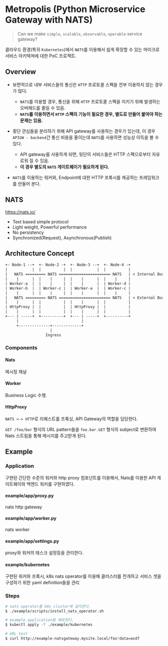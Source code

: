 # Metropolis (Python Microservice Gateway with NATS)

> Can we make `simple`, `scalable`, `observable`, `operable` service gateway?

클라우드 환경(특히 `Kubernetes`)에서 `NATS`를 이용해서 쉽게 확장할 수 있는
마이크로서비스 아키텍쳐에 대한 PoC 프로젝트.

## Overview

- 보편적으로 내부 서비스들의 통신은 `HTTP` 프로토콜 스펙을 전부 이용하지 않는 경우가 많다.
  - `NATS`를 이용할 경우, 통신을 위해 `HTTP` 프로토콜 스펙을 지키기 위해 발생하는 오버헤드를 줄일 수 있음.
  - **`NATS`를 이용하면서 `HTTP` 스펙의 기능이 필요한 경우, 별도로 만들어 붙여야 하는 문제는 있음.**

- 횡단 관심들을 분리하기 위해 API gateway를 사용하는 경우가 있는데,
  이 경우 `APIGW - backend`간 통신 비용을 줄이는데 `NATS`를 사용하면 성능상 이득을 볼 수 있다.
  - API gateway를 사용하게 되면, 뒷단의 서비스들은 HTTP 스펙으로부터 자유로워 질 수 있음.
  - **이 경우 별도의 `NATS` 게이트웨이가 필요하게 된다.**

- `NATS`를 이용하는 워커와, Endpoint에 대한 HTTP 프록시를 제공하는 프레임워크를 만들어 본다.

## NATS

<https://nats.io/>

- Text based simple protocol
- Light weight, Powerful performance
- No persistency
- Synchronized(Request), Asynchronous(Publish)

## Architecture Concept

``` txt
+- Node-1 --+  +- Node-2 -+  +- Node-3 --+  +- Node-4 -+
|           |  |          |  |           |  |          |
|   NATS ========= NATS ======================= NATS   | < Internal Bus >
|    |      |  |    |     |  |    |      |  |    |     |
| Worker-a  |  |    |     |  |    |      |  | Worker-d |
| Worker-b  |  | Worker-c |  | Worker-a  |  | Worker-c |
|    |      |  |    |     |  |    |      |  |    |     |
|   NATS ========= NATS ======================= NATS   | < External Bus >
|    |      |  |          |  |    |      |  |          |
| HttpProxy |  |          |  | HttpProxy |  |          |
|    |      |  |          |  |    |      |  |          |
+--- | -----+  +----------+  +--- | -----+  +----------+
     |                            |
     +--------------+-------------+
                    |
                  Ingress
```

### Components

#### Nats

메시징 채널

#### Worker

Business Logic 수행.

#### HttpProxy

`NATS <-> HTTP`로 리퀘스트를 프록싱, API Gateway의 역할을 담당한다.

`GET /foo/bar` 형식의 URL pattern들을 `foo.bar.GET` 형식의 subject로 변환하여
Nats 스트림을 통해 메시지를 주고받게 된다.

## Example

### Application

구현된 간단한 수준의 워커와 http proxy 컴포넌트를 이용해서,
Nats를 이용한 API 게이트웨이와 백엔드 워커를 구현하였다.

#### example/app/proxy.py

nats http gateway

#### example/app/worker.py

nats worker

#### example/app/settings.py

proxy와 워커의 태스크 설정등을 관리한다.

#### example/kubernetes

구현된 워커와 프록시, k8s nats operator를 이용해 클러스터를 전개하고 서비스 셋을 구성하기 위한
yaml definition들을 관리

### Steps

``` sh
# nats operator를 k8s cluster에 설치한다.
$ ./example/scripts/install_nats_operator.sh

# example application을 배포한다.
$ kubectl apply -f ./example/kubernetes

# URL test
$ curl http://example-natsgateway.mysite.local/foo?data=asdf
```
